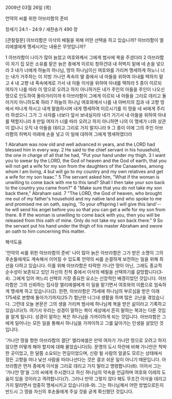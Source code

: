 2009년 03월 26일 (목)

언약의 씨를 위한 아브라함의 준비



창세기 24:1 - 24:9 / 새찬송가 490 장

[관찰질문]
아브라함은 이삭의 배필을 위해 어떤 선택을 하고 있습니까?
아브라함이 엘리에셀에게 맹세시키는 내용은 무엇입니까?

1 아브라함이 나이가 많아 늙었고 여호와께서 그에게 범사에 복을 주셨더라 
2 아브라함이 자기 집 모든 소유를 맡은 늙은 종에게 이르되 청하건대 내 허벅지 밑에 네 손을 넣으라 
3 내가 너에게 하늘의 하나님, 땅의 하나님이신 여호와를 가리켜 맹세하게 하노니 너는 내가 거주하는 이 지방 가나안 족속의 딸 중에서 내 아들을 위하여 아내를 택하지 말고 
4 내 고향 내 족속에게로 가서 내 아들 이삭을 위하여 아내를 택하라 
5 종이 이르되 여자가 나를 따라 이 땅으로 오려고 하지 아니하거든 내가 주인의 아들을 주인이 나오신 땅으로 인도하여 돌아가리이까 
6 아브라함이 그에게 이르되 내 아들을 그리로 데리고 돌아가지 아니하도록 하라 
7 하늘의 하나님 여호와께서 나를 내 아버지의 집과 내 고향 땅에서 떠나게 하시고 내게 말씀하시며 내게 맹세하여 이르시기를 이 땅을 네 씨에게 주리라 하셨으니 그가 그 사자를 너보다 앞서 보내실지라 네가 거기서 내 아들을 위하여 아내를 택할지니라 
8 만일 여자가 너를 따라 오려고 하지 아니하면 나의 이 맹세가 너와 상관이 없나니 오직 내 아들을 데리고 그리로 가지 말지니라 
9 그 종이 이에 그의 주인 아브라함의 허벅지 아래에 손을 넣고 이 일에 대하여 그에게 맹세하였더라  

1 Abraham was now old and well advanced in years, and the LORD had blessed him in every way. 
2 He said to the chief servant in his household, the one in charge of all that he had, "Put your hand under my thigh. 
3 I want you to swear by the LORD, the God of heaven and the God of earth, that you will not get a wife for my son from the daughters of the Canaanites, among whom I am living, 
4 but will go to my country and my own relatives and get a wife for my son Isaac." 
5 The servant asked him, "What if the woman is unwilling to come back with me to this land? Shall I then take your son back to the country you came from?" 
6 "Make sure that you do not take my son back there," Abraham said. 
7 "The LORD, the God of heaven, who brought me out of my father's household and my native land and who spoke to me and promised me on oath, saying, 'To your offspring I will give this land'-- he will send his angel before you so that you can get a wife for my son from there. 
8 If the woman is unwilling to come back with you, then you will be released from this oath of mine. Only do not take my son back there." 
9 So the servant put his hand under the thigh of his master Abraham and swore an oath to him concerning this matter.

해석도움





'언약의 씨를 위한 아브라함의 준비'
 나이 많아 늙은 아브라함은 그가 받은 소명이 그의 후손들에게도 계속해서 이어질 수 있도록 언약의 씨를 순결하게 보전하는 일을 위해 최선을 다하고 있습니다. 이를 위해 아브라함은 타락한 가나안 땅이 아닌, 그래도 종교적 순수성이 보존되고 있던 자신의 친척 중에서 이삭의 배필을 선택하기를 갈망합니다(3-4). 그에게 있어 며느리 선택의 가장 중요한 요소는 신앙적인 배경이었던 것입니다. 아브라함은 그의 신뢰하는 집사장 엘리에셀에게 이 일을 맡기면서 여호와의 이름으로 엄숙하게 맹세케 하고 있습니다(2). 한편, 아브라함은 75세에 하나님의 부르심을 받은 이래 175세로 본향에 돌아가기까지(25:7) 험난한 나그네 생활을 하며 많은 고난을 겪었습니다. 그런데 오늘 본문은 그의 생을 가리켜 범사에 하나님께 복을 받은 삶이라고 기록하고 있습니다(1). 여기서 우리는 성경이 말하는 복이 세상에서 흔히 말하는 복과는 다른 것임을 알게 됩니다. 성경이 말하는 복은 하나님을 가까이하게 되는 것입니다. 아브라함은 그에게 일어나는 모든 일을 통해서 하나님을 가까이하고 그를 닮아가는 인생을 살았던 것입니다.         

'가나안 땅을 향한 아브라함의 결단'
 엘리에셀은 만약 여자가 가나안 땅으로 오려고 하지 않으면 어떻게 해야 할지에 대해 물었습니다(5). 문명의 도시 하란에 비해 가나안은 척박한 곳이었고, 한 달쯤 소요되는 먼길이었으며, 신랑 될 사람의 얼굴도 모르는 상태에서 정든 고향을 떠나 낯선 사람을 따라나선다는 것은 결코 쉬운 일이 아니기 때문입니다. 아브라함은 먼저 종에게 이삭을 그리로 데리고 가지 말라고 명령합니다(6). 이어서 그는 ‘가나안 땅’을 그의 씨에게 주시겠다고 하신 하나님의 약속을 언급하며 여호와 이레의 도움이 있을 것이라고 격려합니다(7). 그러나 만약 그렇지 않다 해도 무조건 이삭을 데리고 가지 말라면서 엄중히 맹세시키고 있습니다(8-9). 그는 하나님께서 어떤 방법으로든지 반드시 그 땅을 자신의 후손들에게 주실 것을 굳게 확신했던 것입니다.